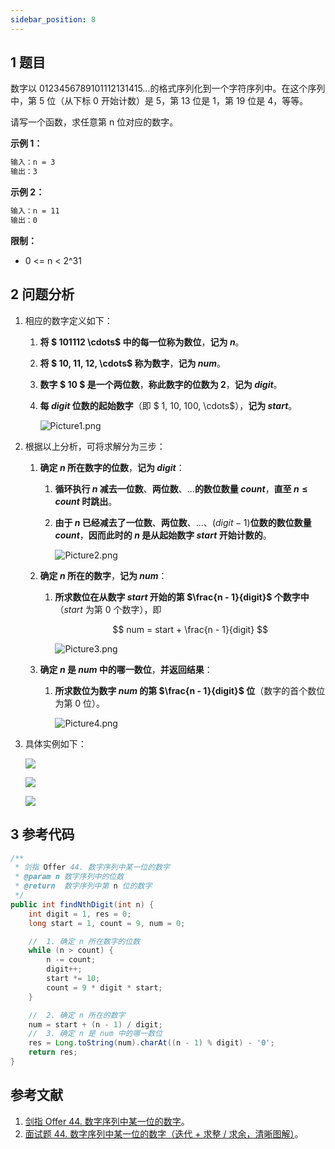 ```yaml
---
sidebar_position: 8
---
```


## 1 题目

数字以 0123456789101112131415…的格式序列化到一个字符序列中。在这个序列中，第 5 位（从下标 0 开始计数）是 5，第 13 位是 1，第 19 位是 4，等等。

请写一个函数，求任意第 n 位对应的数字。

**示例 1：**

```txt
输入：n = 3
输出：3
```

**示例 2：**

```txt
输入：n = 11
输出：0
```

**限制：**

* 0 <= n < 2^31

## 2 问题分析

1. 相应的数字定义如下：

   1. **将 $ 101112 \cdots$ 中的每一位称为数位**，**记为 $n$**。
   2. **将 $ 10, 11, 12, \cdots$ 称为数字**，**记为 $num$**。
   3. **数字 $ 10 $ 是一个两位数**，**称此数字的位数为 2**，**记为 $digit$**。
   4. **每 $digit$ 位数的起始数字**（即 $ 1, 10, 100, \cdots$），**记为 $start$**。

      ![Picture1.png](https://ricear.com/media/202202/2022-02-09_1733270.5518137850928253.png)
2. 根据以上分析，可将求解分为三步：

   1. **确定 $n$ 所在数字的位数**，**记为 $digit$**：
      1. **循环执行 $n$ 减去一位数**、**两位数**、...**的数位数量 $count$**，**直至 $n \le count$ 时跳出**。
      2. **由于 $n$ 已经减去了一位数**、**两位数**、...、$(digit - 1)$**位数的数位数量 $count$**，**因而此时的 $n$ 是从起始数字 $start$ 开始计数的**。

         ![Picture2.png](https://ricear.com/media/202202/2022-02-09_1741260.942468520063812.png)
   2. **确定 $n$ 所在的数字**，**记为 $num$**：
      1. **所求数位在从数字 $start$ 开始的第 $\frac{n - 1}{digit}$ 个数字中**（$start$ 为第 0 个数字），即

         $$
         num = start + \frac{n - 1}{digit}
         $$

         ![Picture3.png](https://ricear.com/media/202202/2022-02-09_1745320.31558270921165665.png)
   3. **确定 $n$ 是 $num$ 中的哪一数位**，**并返回结果**：
      1. **所求数位为数字 $num$ 的第 $\frac{n - 1}{digit}$ 位**（数字的首个数位为第 0 位）。

         ![Picture4.png](https://ricear.com/media/202202/2022-02-09_1749000.4903168084894265.png)
3. 具体实例如下：

   ![](https://ricear.com/media/202202/2022-02-09_1749560.8402380541484955.png)

   ![](https://ricear.com/media/202202/2022-02-09_1750080.9277916893013155.png)

   ![](https://ricear.com/media/202202/2022-02-09_1750250.8687465615429757.png)

## 3 参考代码

```java
/**
 * 剑指 Offer 44. 数字序列中某一位的数字
 * @param n 数字序列中的位数
 * @return  数字序列中第 n 位的数字
 */
public int findNthDigit(int n) {
    int digit = 1, res = 0;
    long start = 1, count = 9, num = 0;

    //  1. 确定 n 所在数字的位数
    while (n > count) {
        n -= count;
        digit++;
        start *= 10;
        count = 9 * digit * start;
    }

    //  2. 确定 n 所在的数字
    num = start + (n - 1) / digit;
    //  3. 确定 n 是 num 中的哪一数位
    res = Long.toString(num).charAt((n - 1) % digit) - '0';
    return res;
}
```

## 参考文献

1. [剑指 Offer 44. 数字序列中某一位的数字](https://leetcode-cn.com/problems/shu-zi-xu-lie-zhong-mou-yi-wei-de-shu-zi-lcof)。
2. [面试题 44. 数字序列中某一位的数字（迭代 + 求整 / 求余，清晰图解）](https://leetcode-cn.com/problems/shu-zi-xu-lie-zhong-mou-yi-wei-de-shu-zi-lcof/solution/mian-shi-ti-44-shu-zi-xu-lie-zhong-mou-yi-wei-de-6)。
